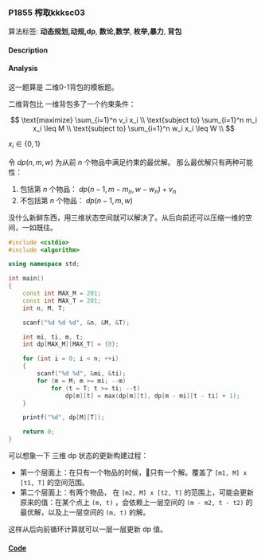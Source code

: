 ### P1855 榨取kkksc03

算法标签: **动态规划,动规,dp**, **数论,数学**, **枚举,暴力**, **背包**


#### Description

#### Analysis

这一题算是 二维0-1背包的模板题。

二维背包比 一维背包多了一个约束条件：


$$
\text{maximize}  \sum_{i=1}^n v_i x_i \\
\text{subject to} \sum_{i=1}^n m_i x_i \leq M \\
\text{subject to} \sum_{i=1}^n w_i x_i \leq W \\
$$

$x_i \in \{0, 1\}$

令 $dp(n, m, w)$ 为从前 $n$ 个物品中满足约束的最优解。 那么最优解只有两种可能性：

1. 包括第 $n$ 个物品： $dp(n - 1, m - m_n, w - w_n) + v_n$
2. 不包括第 $n$ 个物品： $dp(n - 1, m, w)$

没什么新鲜东西，用三维状态空间就可以解决了。从后向前还可以压缩一维的空间，一如既往。

```cpp
#include <cstdio>
#include <algorithm>

using namespace std;

int main()
{
    const int MAX_M = 201;
    const int MAX_T = 201;
    int n, M, T;

    scanf("%d %d %d", &n, &M, &T);

    int mi, ti, m, t;
    int dp[MAX_M][MAX_T] = {0};

    for (int i = 0; i < n; ++i)
    {
        scanf("%d %d", &mi, &ti);
        for (m = M; m >= mi; --m)
            for (t = T; t >= ti; --t)
                dp[m][t] = max(dp[m][t], dp[m - mi][t - ti] + 1);
    }

    printf("%d", dp[M][T]);

    return 0;
}
```

可以想象一下 三维 dp 状态的更新构建过程：

- 第一个层面上：在只有一个物品的时候，只有一个解。覆盖了  `[m1, M] x [t1, T]` 的空间范围。
- 第二个层面上：有两个物品， 在 `[m2, M] x [t2, T]` 的范围上，可能会更新原来的值：在某个点上 `(m, t)` ，会依赖上一层空间的 `(m - m2, t - t2)` 的最优解，以及上一层空间的 `(m, t)` 的解。

这样从后向前循环计算就可以一层一层更新 dp 值。
 

#### [Code](../cpp/p1855.cpp) 

